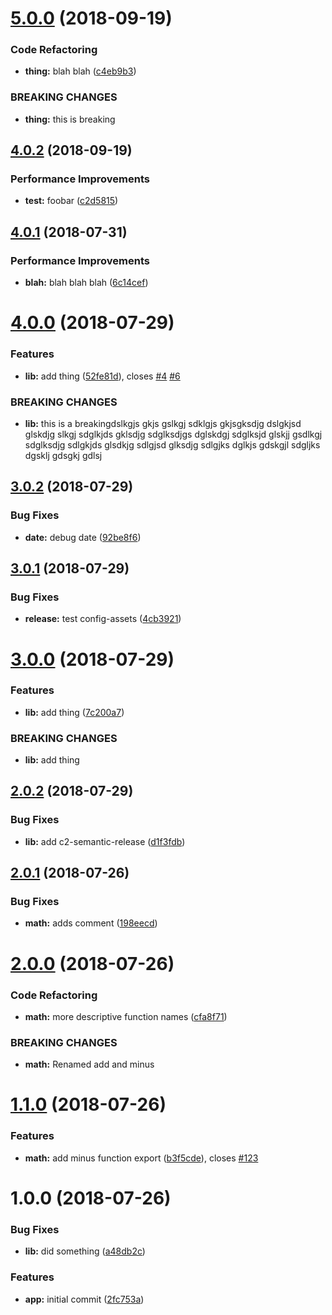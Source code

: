 # [5.0.0](https://github.com/dadamssg/semantic-demo/compare/v4.0.2...v5.0.0) (2018-09-19)


### Code Refactoring

* **thing:** blah blah ([c4eb9b3](https://github.com/dadamssg/semantic-demo/commit/c4eb9b3))


### BREAKING CHANGES

* **thing:** this is breaking

## [4.0.2](https://github.com/dadamssg/semantic-demo/compare/v4.0.1...v4.0.2) (2018-09-19)


### Performance Improvements

* **test:** foobar ([c2d5815](https://github.com/dadamssg/semantic-demo/commit/c2d5815))

## [4.0.1](https://github.com/dadamssg/semantic-demo/compare/v4.0.0...v4.0.1) (2018-07-31)


### Performance Improvements

* **blah:** blah blah blah ([6c14cef](https://github.com/dadamssg/semantic-demo/commit/6c14cef))

# [4.0.0](https://github.com/dadamssg/semantic-demo/compare/v3.0.2...v4.0.0) (2018-07-29)


### Features

* **lib:** add thing ([52fe81d](https://github.com/dadamssg/semantic-demo/commit/52fe81d)), closes [#4](https://github.com/dadamssg/semantic-demo/issues/4) [#6](https://github.com/dadamssg/semantic-demo/issues/6)


### BREAKING CHANGES

* **lib:** this is a breakingdslkgjs gkjs gslkgj sdklgjs gkjsgksdjg dslgkjsd glskdjg slkgj
sdglkjds gklsdjg sdglksdjgs dglskdgj sdglksjd glskjj gsdlkgj sdglksdjg sdlgkjds glsdkjg sdlgjsd
glksdjg sdlgjks dglkjs gdskgjl sdgljks dgsklj gdsgkj gdlsj

## [3.0.2](https://github.com/dadamssg/semantic-demo/compare/v3.0.1...v3.0.2) (2018-07-29)


### Bug Fixes

* **date:** debug date ([92be8f6](https://github.com/dadamssg/semantic-demo/commit/92be8f6))

## [3.0.1](https://github.com/dadamssg/semantic-demo/compare/v3.0.0...v3.0.1) (2018-07-29)


### Bug Fixes

* **release:** test config-assets ([4cb3921](https://github.com/dadamssg/semantic-demo/commit/4cb3921))

# [3.0.0](https://github.com/dadamssg/semantic-demo/compare/v2.0.2...v3.0.0) (2018-07-29)


### Features

* **lib:** add thing ([7c200a7](https://github.com/dadamssg/semantic-demo/commit/7c200a7))


### BREAKING CHANGES

* **lib:** add thing

## [2.0.2](https://github.com/dadamssg/semantic-demo/compare/v2.0.1...v2.0.2) (2018-07-29)


### Bug Fixes

* **lib:** add c2-semantic-release ([d1f3fdb](https://github.com/dadamssg/semantic-demo/commit/d1f3fdb))

## [2.0.1](https://github.com/dadamssg/semantic-demo/compare/v2.0.0...v2.0.1) (2018-07-26)


### Bug Fixes

* **math:** adds comment ([198eecd](https://github.com/dadamssg/semantic-demo/commit/198eecd))

# [2.0.0](https://github.com/dadamssg/semantic-demo/compare/v1.1.0...v2.0.0) (2018-07-26)


### Code Refactoring

* **math:** more descriptive function names ([cfa8f71](https://github.com/dadamssg/semantic-demo/commit/cfa8f71))


### BREAKING CHANGES

* **math:** Renamed add and minus

# [1.1.0](https://github.com/dadamssg/semantic-demo/compare/v1.0.0...v1.1.0) (2018-07-26)


### Features

* **math:** add minus function export ([b3f5cde](https://github.com/dadamssg/semantic-demo/commit/b3f5cde)), closes [#123](https://github.com/dadamssg/semantic-demo/issues/123)

# 1.0.0 (2018-07-26)


### Bug Fixes

* **lib:** did something ([a48db2c](https://github.com/dadamssg/semantic-demo/commit/a48db2c))


### Features

* **app:** initial commit ([2fc753a](https://github.com/dadamssg/semantic-demo/commit/2fc753a))

